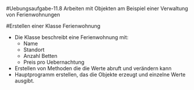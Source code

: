 #Uebungsaufgabe-11.8
Arbeiten mit Objekten am Beispiel einer Verwaltung von Ferienwohnungen

#Erstellen einer Klasse Ferienwohnung
- Die Klasse beschreibt eine Ferienwohnung mit:
    + Name
    + Standort
    + Anzahl Betten
    + Preis pro Uebernachtung
- Erstellen von Methoden die die Werte abruft und verändern kann
- Hauptprogramm erstellen, das die Objekte erzeugt und einzelne Werte ausgibt.

